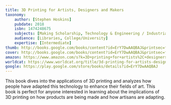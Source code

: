 ```yaml
---
title: 3D Printing for Artists, Designers and Makers
taxonomy:
	author: [Stephen Hoskins]
	pubdate: 2018
	isbn: 1474248675
	subjects: [Making Scholarship, Technology & Engineering / Industrial Design / Product, Art / Digital, Design / Product]
	audience: [Libraries, College/University]
	expertise: [Intermediate]
thumb: http://books.google.com/books/content?id=ErY7DwAAQBAJ&printsec=frontcover&img=1&zoom=1&imgtk=AFLRE71MSVoAK0LeXovGTz0hCSq1X3HFuu9E7Vw4NDUMBmJflpO8gfWzJdGjCi6IPvlWMLJO62l4ArzBrhYuH7EzjbpmL2woUy9hK9ka7bGV3NzNsEpBaaEkCUO85MVGfADL02IRqk2_&source=gbs_api
cover: http://books.google.com/books/content?id=ErY7DwAAQBAJ&printsec=frontcover&img=1&zoom=1&imgtk=AFLRE71MSVoAK0LeXovGTz0hCSq1X3HFuu9E7Vw4NDUMBmJflpO8gfWzJdGjCi6IPvlWMLJO62l4ArzBrhYuH7EzjbpmL2woUy9hK9ka7bGV3NzNsEpBaaEkCUO85MVGfADL02IRqk2_&source=gbs_api
amazon: https://www.amazon.com/s?k=3D+printing+for+artists%2C+designers+and+makers&ref=nb_sb_noss
worldcat: https://www.worldcat.org/title/3d-printing-for-artists-designers-and-makers/oclc/1120132360&referer=brief_results
google: https://play.google.com/store/books/details?id=ErY7DwAAQBAJ
---
```

This book dives into the applications of 3D printing and analyzes how people have adapted this technology to enhance their fields of art.  This book is perfect for anyone interested in learning about the implications of 3D printing on how products are being made and how artisans are adapting.
